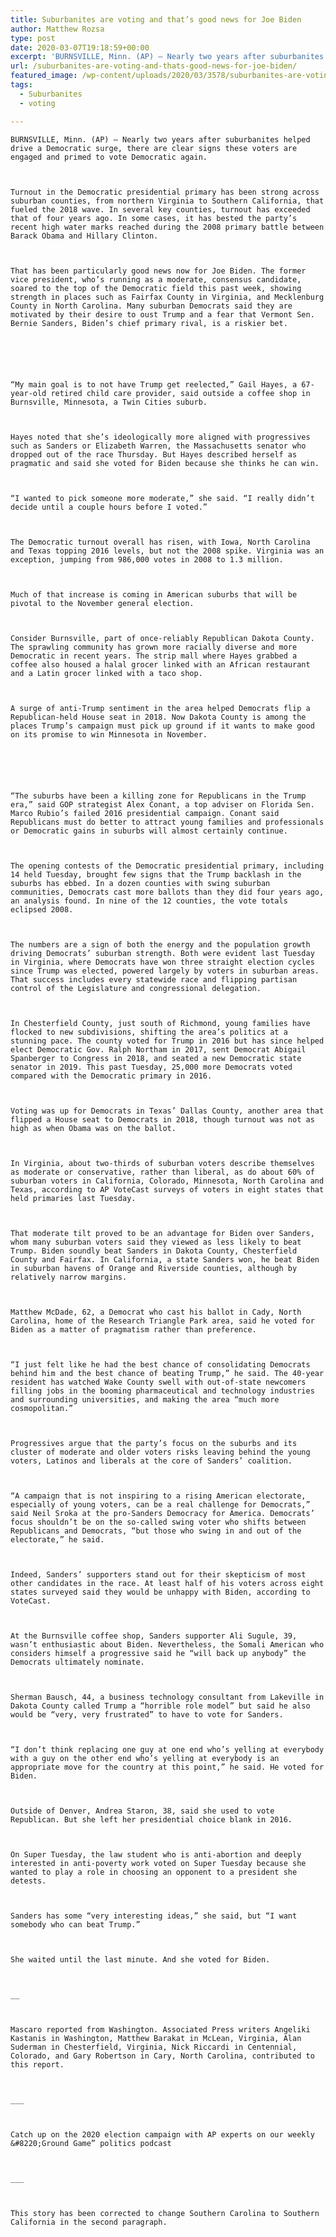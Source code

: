 ```yaml
---
title: Suburbanites are voting and that’s good news for Joe Biden
author: Matthew Rozsa
type: post
date: 2020-03-07T19:18:59+00:00
excerpt: 'BURNSVILLE, Minn. (AP) — Nearly two years after suburbanites helped drive a Democratic surge, there are clear signs these voters are engaged and primed to vote Democratic again. Turnout in the Democratic presidential primary has been strong across suburban counties, from northern Virginia to Southern California, that fueled the 2018 wave. In several key counties,&hellip;'
url: /suburbanites-are-voting-and-thats-good-news-for-joe-biden/
featured_image: /wp-content/uploads/2020/03/3578/suburbanites-are-voting-and-thats-good-news-for-joe-biden.jpeg
tags:
  - Suburbanites
  - voting

---
```

  
    BURNSVILLE, Minn. (AP) — Nearly two years after suburbanites helped drive a Democratic surge, there are clear signs these voters are engaged and primed to vote Democratic again.
  
  
  
    Turnout in the Democratic presidential primary has been strong across suburban counties, from northern Virginia to Southern California, that fueled the 2018 wave. In several key counties, turnout has exceeded that of four years ago. In some cases, it has bested the party’s recent high water marks reached during the 2008 primary battle between Barack Obama and Hillary Clinton.
  
  
  
    That has been particularly good news now for Joe Biden. The former vice president, who’s running as a moderate, consensus candidate, soared to the top of the Democratic field this past week, showing strength in places such as Fairfax County in Virginia, and Mecklenburg County in North Carolina. Many suburban Democrats said they are motivated by their desire to oust Trump and a fear that Vermont Sen. Bernie Sanders, Biden’s chief primary rival, is a riskier bet.
  
  
  
  
  
  
    “My main goal is to not have Trump get reelected,” Gail Hayes, a 67-year-old retired child care provider, said outside a coffee shop in Burnsville, Minnesota, a Twin Cities suburb.
  
  
  
    Hayes noted that she’s ideologically more aligned with progressives such as Sanders or Elizabeth Warren, the Massachusetts senator who dropped out of the race Thursday. But Hayes described herself as pragmatic and said she voted for Biden because she thinks he can win.
  
  
  
    “I wanted to pick someone more moderate,” she said. “I really didn’t decide until a couple hours before I voted.”
  
  
  
    The Democratic turnout overall has risen, with Iowa, North Carolina and Texas topping 2016 levels, but not the 2008 spike. Virginia was an exception, jumping from 986,000 votes in 2008 to 1.3 million.
  
  
  
    Much of that increase is coming in American suburbs that will be pivotal to the November general election.
  
  
  
    Consider Burnsville, part of once-reliably Republican Dakota County. The sprawling community has grown more racially diverse and more Democratic in recent years. The strip mall where Hayes grabbed a coffee also housed a halal grocer linked with an African restaurant and a Latin grocer linked with a taco shop.
  
  
  
    A surge of anti-Trump sentiment in the area helped Democrats flip a Republican-held House seat in 2018. Now Dakota County is among the places Trump’s campaign must pick up ground if it wants to make good on its promise to win Minnesota in November.
  
  
  
  
  
  
    “The suburbs have been a killing zone for Republicans in the Trump era,” said GOP strategist Alex Conant, a top adviser on Florida Sen. Marco Rubio’s failed 2016 presidential campaign. Conant said Republicans must do better to attract young families and professionals or Democratic gains in suburbs will almost certainly continue.
  
  
  
    The opening contests of the Democratic presidential primary, including 14 held Tuesday, brought few signs that the Trump backlash in the suburbs has ebbed. In a dozen counties with swing suburban communities, Democrats cast more ballots than they did four years ago, an analysis found. In nine of the 12 counties, the vote totals eclipsed 2008.
  
  
  
    The numbers are a sign of both the energy and the population growth driving Democrats’ suburban strength. Both were evident last Tuesday in Virginia, where Democrats have won three straight election cycles since Trump was elected, powered largely by voters in suburban areas. That success includes every statewide race and flipping partisan control of the Legislature and congressional delegation.
  
  
  
    In Chesterfield County, just south of Richmond, young families have flocked to new subdivisions, shifting the area’s politics at a stunning pace. The county voted for Trump in 2016 but has since helped elect Democratic Gov. Ralph Northam in 2017, sent Democrat Abigail Spanberger to Congress in 2018, and seated a new Democratic state senator in 2019. This past Tuesday, 25,000 more Democrats voted compared with the Democratic primary in 2016.
  
  
  
    Voting was up for Democrats in Texas’ Dallas County, another area that flipped a House seat to Democrats in 2018, though turnout was not as high as when Obama was on the ballot.
  
  
  
    In Virginia, about two-thirds of suburban voters describe themselves as moderate or conservative, rather than liberal, as do about 60% of suburban voters in California, Colorado, Minnesota, North Carolina and Texas, according to AP VoteCast surveys of voters in eight states that held primaries last Tuesday.
  
  
  
    That moderate tilt proved to be an advantage for Biden over Sanders, whom many suburban voters said they viewed as less likely to beat Trump. Biden soundly beat Sanders in Dakota County, Chesterfield County and Fairfax. In California, a state Sanders won, he beat Biden in suburban havens of Orange and Riverside counties, although by relatively narrow margins.
  
  
  
    Matthew McDade, 62, a Democrat who cast his ballot in Cady, North Carolina, home of the Research Triangle Park area, said he voted for Biden as a matter of pragmatism rather than preference.
  
  
  
    “I just felt like he had the best chance of consolidating Democrats behind him and the best chance of beating Trump,” he said. The 40-year resident has watched Wake County swell with out-of-state newcomers filling jobs in the booming pharmaceutical and technology industries and surrounding universities, and making the area “much more cosmopolitan.”
  
  
  
    Progressives argue that the party’s focus on the suburbs and its cluster of moderate and older voters risks leaving behind the young voters, Latinos and liberals at the core of Sanders’ coalition.
  
  
  
    “A campaign that is not inspiring to a rising American electorate, especially of young voters, can be a real challenge for Democrats,” said Neil Sroka at the pro-Sanders Democracy for America. Democrats’ focus shouldn’t be on the so-called swing voter who shifts between Republicans and Democrats, “but those who swing in and out of the electorate,” he said.
  
  
  
    Indeed, Sanders’ supporters stand out for their skepticism of most other candidates in the race. At least half of his voters across eight states surveyed said they would be unhappy with Biden, according to VoteCast.
  
  
  
    At the Burnsville coffee shop, Sanders supporter Ali Sugule, 39, wasn’t enthusiastic about Biden. Nevertheless, the Somali American who considers himself a progressive said he “will back up anybody” the Democrats ultimately nominate.
  
  
  
    Sherman Bausch, 44, a business technology consultant from Lakeville in Dakota County called Trump a “horrible role model” but said he also would be “very, very frustrated” to have to vote for Sanders.
  
  
  
    “I don’t think replacing one guy at one end who’s yelling at everybody with a guy on the other end who’s yelling at everybody is an appropriate move for the country at this point,” he said. He voted for Biden.
  
  
  
    Outside of Denver, Andrea Staron, 38, said she used to vote Republican. But she left her presidential choice blank in 2016.
  
  
  
    On Super Tuesday, the law student who is anti-abortion and deeply interested in anti-poverty work voted on Super Tuesday because she wanted to play a role in choosing an opponent to a president she detests.
  
  
  
    Sanders has some “very interesting ideas,” she said, but “I want somebody who can beat Trump.”
  
  
  
    She waited until the last minute. And she voted for Biden.
  
  
  
    __
  
  
  
    Mascaro reported from Washington. Associated Press writers Angeliki Kastanis in Washington, Matthew Barakat in McLean, Virginia, Alan Suderman in Chesterfield, Virginia, Nick Riccardi in Centennial, Colorado, and Gary Robertson in Cary, North Carolina, contributed to this report.
  
  
  
    ___
  
  
  
    Catch up on the 2020 election campaign with AP experts on our weekly &#8220;Ground Game” politics podcast
  
  
  
    ___
  
  
  
    This story has been corrected to change Southern Carolina to Southern California in the second paragraph.
  
